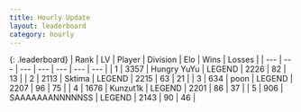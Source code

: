 ```yaml
---
title: Hourly Update
layout: leaderboard
category: hourly
---
```


{: .leaderboard}
| Rank | LV | Player | Division | Elo | Wins | Losses |
| --- | --- | --- | --- | --- | --- | --- |
| <span data-change="0">1</span> | 3357 | <span title="ID: 164871">Hungry YuYu</span> | LEGEND | <span data-change="0">2226</span> | <span data-change="0">82</span> | <span data-change="0">13</span> |
| <span data-change="0">2</span> | 2113 | <span title="ID: 353063">Sktima</span> | LEGEND | <span data-change="0">2215</span> | <span data-change="0">63</span> | <span data-change="0">21</span> |
| <span data-change="0">3</span> | 634 | <span title="ID: 540690">poon</span> | LEGEND | <span data-change="0">2207</span> | <span data-change="0">96</span> | <span data-change="0">75</span> |
| <span data-change="0">4</span> | 1676 | <span title="ID: 392407">Kunzut1k</span> | LEGEND | <span data-change="26">2201</span> | <span data-change="5">86</span> | <span data-change="0">37</span> |
| <span data-change="0">5</span> | 906 | <span title="ID: 174294">SAAAAAAANNNNNSS</span> | LEGEND | <span data-change="0">2143</span> | <span data-change="0">90</span> | <span data-change="0">46</span> |